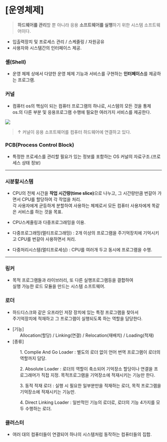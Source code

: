 # [운영체제]

> <b>하드웨어를 관리</b>할 뿐 아니라 응용 <b>소프트웨어를 실행</b>하기 위한 시스템 소프트웨어이다.
* 입출력장치 및 프로세스 관리 / 스케줄링 / 자원공유 
* 사용자와 시스템간의 인터페이스 제공.

<h3>셸(Shell)</h3>

* 운영 체제 상에서 다양한 운영 체제 기능과 서비스를 구현하는 <b>인터페이스</b>를 제공하는 프로그램.

<h3>커널</h3>

* 컴퓨터 os의 핵심이 되는 컴퓨터 프로그램의 하나로, 시스템의 모든 것을 통제<br>
os.의 다른 부분 및 응용프로그램 수행에 필요한 여러가지 서비스를 제공한다.

<img src="https://user-images.githubusercontent.com/45118806/51081134-fac8b180-172b-11e9-9cad-a514cf1ea71a.png"></img>
> ↑ 커널이 응용 소프트웨어를 컴퓨터 하드웨어에 연결하고 있다.

<h3>PCB(Process Control Block)</h3>

* 특정한 프로세스를 관리할 필요가 있는 정보를 포함하는 OS 커널의 자료구조.(프로세스 상태 정보)

***

<h3>시분할시스템</h3> 

* CPU의 전체 시간을 <b>작업 시간량(time slice)</b>으로 나누고, 그 시간량만큼 번갈아 가면서 CPU를 할당하여 각 작업을 처리.<br>
각 사용자에게 균등하게 분할하여 사용하는 체제로서 모든 컴퓨터 사용자에게 똑같은 서비스를 하는 것을 목표.
* CPU스케줄링과 다중프로그래밍을 이용.

* 다중프로그래밍(멀티프로그래밍) : 2개 이상의 프로그램을 주기억장치에 기억시키고 CPU를 번갈아 사용하면서 처리.
* 다중처리시스템(멀티프로세싱) : CPU를 여러개 두고 동시에 프로그램을 수행.

***

<h3>링커</h3>

* 목적 프로그램들과 라이브러리, 또 다른 실행프로그램등을 결합하여<br>
실행 가능한 로드 모듈을 만드는 시스템 소프트웨어.

<h3>로더</h3>

* 하드디스크와 같은 오프라인 저장 장치에 있는 특정 프로그램을 찾아서<br>
주기억장치에 적재하고 그 프로그램이 실행되도록 하는 역할을 담당한다.

<ul>
  <li>[기능]
    <ul>Allocation(할당) / Linking(연결) / Relocation(재배치) / Loading(적재)</ul>
  </li>
  <li>[종류]
    <ul><p>1. Complie And Go Loader : 별도의 로더 없이 언어 번역 프로그램이 로더의 역할까지 담당.</p>
        <p>2. Absolute Loader : 로더의 역할이 축소되어 기억장소 할당이나 연결을 프로그래머가 직접 지정. 목적프로그램을 기억장소에 적재시키는 기능만 한다.</p>
      <p>3. 동적 적재 로더 : 실행 시 필요한 일부분만을 적재하는 로더, 목적 프로그램을 기억장소에 적재시키는 기능만.</p>
      4. Direct Linking Loader : 일반적인 기능의 로더로, 로더의 기능 4가지를 모두 수행하는 로더.
    </ul>
  </li>
</ul>

<h3>클러스터</h3>

* 여러 대의 컴퓨터들이 연결되어 하나의 시스템처럼 동작하는 컴퓨터들의 집합.

